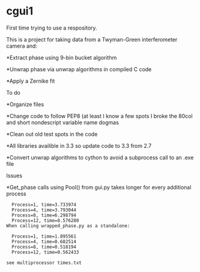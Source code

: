 cgui1
=====
First time trying to use a respository.

This is a project for taking data from a Twyman-Green interferometer camera and:

  *Extract phase using 9-bin bucket algorithm
  
  *Unwrap phase via unwrap algorithms in compiled C code
  
  *Apply a Zernike fit
  


To do

  *Organize files
  
  *Change code to follow PEP8 (at least I know a few spots I broke the 80col
    and short nondescript variable name dogmas
    
  *Clean out old test spots in the code
  
  *All libraries availible in 3.3 so update code to 3.3 from 2.7
  
  *Convert unwrap algorithms to cython to avoid a subprocess call to an .exe file
  
Issues

  *Get_phase calls using Pool() from gui.py takes longer for every additional process
  
      Process=1, time=3.733974
      Process=4, time=3.793044
      Process=8, time=6.298794
      Process=12, time=8.576280
    When calling wrapped_phase.py as a standalone:
    
      Process=1, time=1.895561
      Process=4, time=0.682514
      Process=8, time=0.518194
      Process=12, time=0.562433
      
    see multiprocessor times.txt
  
